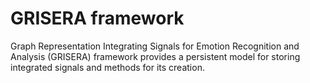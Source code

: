 # GRISERA framework
Graph Representation Integrating Signals for Emotion Recognition and Analysis (GRISERA) framework provides a persistent model for storing integrated signals and methods for its creation.
